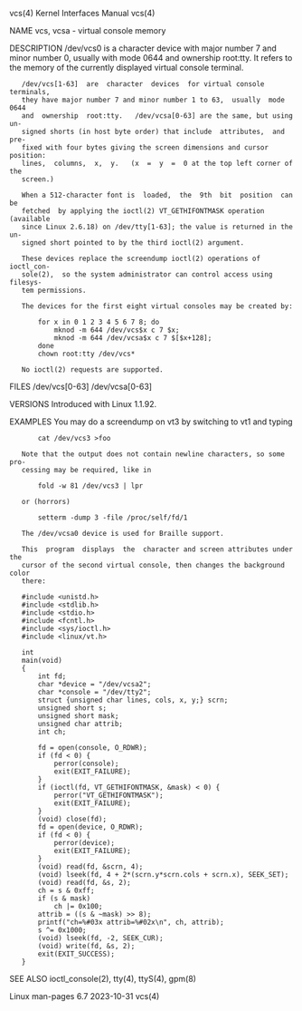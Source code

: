 vcs(4)                     Kernel Interfaces Manual                     vcs(4)

NAME
       vcs, vcsa - virtual console memory

DESCRIPTION
       /dev/vcs0 is a character device with major number 7 and minor number 0,
       usually with mode 0644 and ownership root:tty.  It refers to the memory
       of the currently displayed virtual console terminal.

       /dev/vcs[1-63]  are  character  devices  for virtual console terminals,
       they have major number 7 and minor number 1 to 63,  usually  mode  0644
       and  ownership  root:tty.   /dev/vcsa[0-63] are the same, but using un‐
       signed shorts (in host byte order) that include  attributes,  and  pre‐
       fixed with four bytes giving the screen dimensions and cursor position:
       lines,  columns,  x,  y.   (x  =  y  =  0 at the top left corner of the
       screen.)

       When a 512-character font is  loaded,  the  9th  bit  position  can  be
       fetched  by applying the ioctl(2) VT_GETHIFONTMASK operation (available
       since Linux 2.6.18) on /dev/tty[1-63]; the value is returned in the un‐
       signed short pointed to by the third ioctl(2) argument.

       These devices replace the screendump ioctl(2) operations of  ioctl_con‐
       sole(2),  so the system administrator can control access using filesys‐
       tem permissions.

       The devices for the first eight virtual consoles may be created by:

           for x in 0 1 2 3 4 5 6 7 8; do
               mknod -m 644 /dev/vcs$x c 7 $x;
               mknod -m 644 /dev/vcsa$x c 7 $[$x+128];
           done
           chown root:tty /dev/vcs*

       No ioctl(2) requests are supported.

FILES
       /dev/vcs[0-63]
       /dev/vcsa[0-63]

VERSIONS
       Introduced with Linux 1.1.92.

EXAMPLES
       You may do a screendump on vt3 by switching to vt1 and typing

           cat /dev/vcs3 >foo

       Note that the output does not contain newline characters, so some  pro‐
       cessing may be required, like in

           fold -w 81 /dev/vcs3 | lpr

       or (horrors)

           setterm -dump 3 -file /proc/self/fd/1

       The /dev/vcsa0 device is used for Braille support.

       This  program  displays  the  character and screen attributes under the
       cursor of the second virtual console, then changes the background color
       there:

       #include <unistd.h>
       #include <stdlib.h>
       #include <stdio.h>
       #include <fcntl.h>
       #include <sys/ioctl.h>
       #include <linux/vt.h>

       int
       main(void)
       {
           int fd;
           char *device = "/dev/vcsa2";
           char *console = "/dev/tty2";
           struct {unsigned char lines, cols, x, y;} scrn;
           unsigned short s;
           unsigned short mask;
           unsigned char attrib;
           int ch;

           fd = open(console, O_RDWR);
           if (fd < 0) {
               perror(console);
               exit(EXIT_FAILURE);
           }
           if (ioctl(fd, VT_GETHIFONTMASK, &mask) < 0) {
               perror("VT_GETHIFONTMASK");
               exit(EXIT_FAILURE);
           }
           (void) close(fd);
           fd = open(device, O_RDWR);
           if (fd < 0) {
               perror(device);
               exit(EXIT_FAILURE);
           }
           (void) read(fd, &scrn, 4);
           (void) lseek(fd, 4 + 2*(scrn.y*scrn.cols + scrn.x), SEEK_SET);
           (void) read(fd, &s, 2);
           ch = s & 0xff;
           if (s & mask)
               ch |= 0x100;
           attrib = ((s & ~mask) >> 8);
           printf("ch=%#03x attrib=%#02x\n", ch, attrib);
           s ^= 0x1000;
           (void) lseek(fd, -2, SEEK_CUR);
           (void) write(fd, &s, 2);
           exit(EXIT_SUCCESS);
       }

SEE ALSO
       ioctl_console(2), tty(4), ttyS(4), gpm(8)

Linux man-pages 6.7               2023-10-31                            vcs(4)
